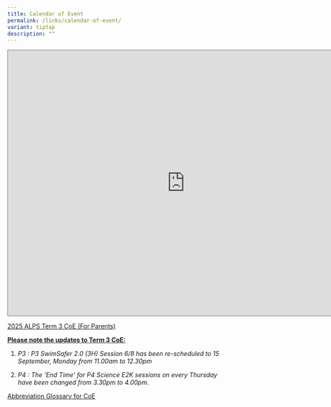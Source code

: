 ```yaml
---
title: Calendar of Event
permalink: /links/calendar-of-event/
variant: tiptap
description: ""
---
```

<div class="iframe-wrapper">
<iframe style="border:solid 1px #777" height="600" width="800" allowfullscreen="true" frameborder="0" src="https://calendar.google.com/calendar/embed?height=600&amp;wkst=1&amp;ctz=Asia%2FSingapore&amp;showPrint=0&amp;src=cHJpbWFyeXNjaG9vbGFsZXhhbmRyYUBnbWFpbC5jb20&amp;color=%23039BE5"></iframe>
</div>
<p><a href="/files/2025_ALPS_Term_3_CoE__For_Parents_.pdf" rel="noopener nofollow" target="_blank">2025 ALPS Term 3 CoE (For Parents)</a>
</p>
<p><strong><u>Please note the updates to Term 3 CoE:</u></strong>
</p>
<ol data-tight="true" class="tight">
<li>
<p><em>P3 : P3 SwimSafer 2.0 (3H) Session 6/8 has been re-scheduled to 15 September, Monday from 11.00am to 12.30pm</em>
</p>
</li>
<li>
<p><em>P4 : The 'End Time' for P4 Science E2K sessions on every Thursday have been changed from 3.30pm to 4.00pm.</em>
</p>
</li>
</ol>
<p><a href="/files/Abbreviation___Glossary_for_CoE.pdf" rel="noopener nofollow" target="_blank">Abbreviation Glossary for CoE</a>
</p>